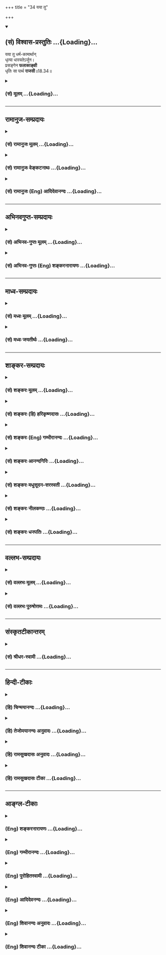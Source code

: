 +++
title = "34 यया तु"

+++
<div class="js_include" newlevelforh1="2" title="(सं) विश्वास-प्रस्तुतिः" unfilled url="/mahAbhAratam/vyAsaH/shlokashaH/06-bhIShma-parva/03-bhagavad-gItA-parva/saMskRtam/vishvAsa-prastutiH/18_moxa-saMnyAsa-yogaH/34_yayA_tu.md">
<details open><summary><h2>(सं) विश्वास-प्रस्तुतिः ...{Loading}...</h2></summary>

यया तु धर्म-कामार्थान्  
धृत्या धारयतेऽर्जुन।  
प्रसङ्गेन **फलाकाङ्क्षी**  
धृतिः सा पार्थ **राजसी**॥18.34॥
</details>
</div>
<div class="js_include collapsed" newlevelforh1="3" title="(सं) मूलम्" unfilled url="/mahAbhAratam/vyAsaH/shlokashaH/06-bhIShma-parva/03-bhagavad-gItA-parva/saMskRtam/mUlam/18_moxa-saMnyAsa-yogaH/34_yayA_tu.md">
<details><summary><h3>(सं) मूलम् ...{Loading}...</h3></summary>

यया तु धर्मकामार्थान् धृत्या धारयतेऽर्जुन।  
प्रसङ्गेन फलाकाङ्क्षी धृतिः सा पार्थ राजसी।।18.34।।
</details>
</div>


_________________
## रामानुज-सम्प्रदायः
<div class="js_include collapsed" newlevelforh1="3" title="(सं) रामानुजः मूलम्" unfilled url="/mahAbhAratam/vyAsaH/shlokashaH/06-bhIShma-parva/03-bhagavad-gItA-parva/saMskRtam/rAmAnujaH/mUlam/18_moxa-saMnyAsa-yogaH/34_yayA_tu.md">
<details><summary><h3>(सं) रामानुजः मूलम् ...{Loading}...</h3></summary>

।।18.34।।**फलाकाङ्क्षी** पुरुषः प्रकृष्ट**सङ्गेन धर्मकामार्थान् यया
धृत्या धारयते; सा राजसी** धर्मकामार्थशब्देन तत्साधनभूता
मनःप्राणेन्द्रियक्रिया लक्ष्यन्तेफलाकाङ्क्षी इति अत्र अपि फलशब्देन
राजसत्वाद् धर्मकामार्था एव विवक्षिताः। अतो धर्मकामार्थापेक्षया
मनःप्रभृतीनां क्रियाः यया धृत्या धारयते; सा राजसी इति उक्तं भवति।

</details>
</div>
<div class="js_include collapsed" newlevelforh1="3" title="(सं) रामानुजः वेङ्कटनाथः" unfilled url="/mahAbhAratam/vyAsaH/shlokashaH/06-bhIShma-parva/03-bhagavad-gItA-parva/saMskRtam/rAmAnujaH/venkaTanAthaH/18_moxa-saMnyAsa-yogaH/34_yayA_tu.md">
<details><summary><h3>(सं) रामानुजः वेङ्कटनाथः ...{Loading}...</h3></summary>

  
  
।।18.34।। प्रसङ्गशब्दोऽत्र न प्रासङ्गिकत्वार्थः; तदनुपयोगात्। धृतेः
स्वव्यापारविषयत्वाय प्रकृतप्रक्रियानुसाराय च
धर्मादिशब्दैस्तत्तत्साधनलक्षणोक्ता। सामान्यस्यापि फलशब्दस्यात्र
सात्त्विकफलादपवर्गात्सङ्कोचायाऽऽह -- फलाकाङ्क्षीत्यत्रापीति।
लाक्षणिकप्रयोगाभिप्रेतं विवृण्वन् शब्दतोऽर्थतश्च फलितमाह -- अत इति।  
  

</details>
</div>
<div class="js_include collapsed" newlevelforh1="3" title="(सं) रामानुजः (Eng) आदिदेवानन्दः" unfilled url="/mahAbhAratam/vyAsaH/shlokashaH/06-bhIShma-parva/03-bhagavad-gItA-parva/saMskRtam/rAmAnujaH/english/AdidevAnandaH/18_moxa-saMnyAsa-yogaH/34_yayA_tu.md">
<details><summary><h3>(सं) रामानुजः (Eng) आदिदेवानन्दः ...{Loading}...</h3></summary>

18.34 That Dhrti by which a person who, desirous of fruits, i.e.,
through intense attachment holds fast to duty, desires, and wealth, is of the nature of Rajas. By the terms 'Dharma-kam'artha,' the activities of the mind, vital force and senses as a means for the attainment of
Dharma (duty) Kama (pleasure) and Artha (wealth) are signified. Even in
the expression, 'One desirous of fruits,' that term indicates duty,
desire and wealth, on account of the Rajasika nature of the aspirant.
Therefore, what is said amounts to this: the Dhrti by which one
maintains activities of the mind etc., with the purpose of attaining
duty; desire and wealth, is of the nature of Rajas.

</details>
</div>


_________________
## अभिनवगुप्त-सम्प्रदायः
<div class="js_include collapsed" newlevelforh1="3" title="(सं) अभिनव-गुप्तः मूलम्" unfilled url="/mahAbhAratam/vyAsaH/shlokashaH/06-bhIShma-parva/03-bhagavad-gItA-parva/saMskRtam/abhinava-guptaH/mUlam/18_moxa-saMnyAsa-yogaH/34_yayA_tu.md">
<details><summary><h3>(सं) अभिनव-गुप्तः मूलम् ...{Loading}...</h3></summary>

।।18.33 -- 18.35।। धृत्येत्यादि तामसी मतेत्यन्तम्।
मनःप्राणेन्द्रियक्रियाः योगेन धारयति यथा किं ममोपभोगादिभिः
सर्वथैवात्मारामो भूयासम्इति मन्वानः। प्रसङ्गेनेति -- न तथा अभिनिवेशेन।
निद्राकलहादिष्वेव यया सन्तोषं बध्नाति तत्परतया; सा तामसी धृतिः।

</details>
</div>
<div class="js_include collapsed" newlevelforh1="3" title="(सं) अभिनव-गुप्तः (Eng) शङ्करनारायणः" unfilled url="/mahAbhAratam/vyAsaH/shlokashaH/06-bhIShma-parva/03-bhagavad-gItA-parva/saMskRtam/abhinava-guptaH/english/shankaranArAyaNaH/18_moxa-saMnyAsa-yogaH/34_yayA_tu.md">
<details><summary><h3>(सं) अभिनव-गुप्तः (Eng) शङ्करनारायणः ...{Loading}...</h3></summary>

18.34 See Comment under 18.35

</details>
</div>


_________________
## माध्व-सम्प्रदायः
<div class="js_include collapsed" newlevelforh1="3" title="(सं) मध्वः मूलम्" unfilled url="/mahAbhAratam/vyAsaH/shlokashaH/06-bhIShma-parva/03-bhagavad-gItA-parva/saMskRtam/madhvaH/mUlam/18_moxa-saMnyAsa-yogaH/34_yayA_tu.md">
<details><summary><h3>(सं) मध्वः मूलम् ...{Loading}...</h3></summary>

।।18.34।। Sri Madhvacharya did not comment on this sloka.,

</details>
</div>
<div class="js_include collapsed" newlevelforh1="3" title="(सं) मध्वः जयतीर्थः" unfilled url="/mahAbhAratam/vyAsaH/shlokashaH/06-bhIShma-parva/03-bhagavad-gItA-parva/saMskRtam/madhvaH/jayatIrthaH/18_moxa-saMnyAsa-yogaH/34_yayA_tu.md">
<details><summary><h3>(सं) मध्वः जयतीर्थः ...{Loading}...</h3></summary>

।।18.34।। Sri Jayatirtha did not comment on this sloka.  
  

</details>
</div>


_________________
## शाङ्कर-सम्प्रदायः
<div class="js_include collapsed" newlevelforh1="3" title="(सं) शङ्करः मूलम्" unfilled url="/mahAbhAratam/vyAsaH/shlokashaH/06-bhIShma-parva/03-bhagavad-gItA-parva/saMskRtam/shankaraH/mUlam/18_moxa-saMnyAsa-yogaH/34_yayA_tu.md">
<details><summary><h3>(सं) शङ्करः मूलम् ...{Loading}...</h3></summary>

।।18.34।। --,**यया तु धर्मकामार्थान्** धर्मश्च कामश्च अर्थश्च
धर्मकामार्थाः तान् धर्मकामार्थान् **धृत्या** यया **धारयते** मनसि
नित्यमेव कर्तव्यरूपान् अवधारयति हे **अर्जुन; प्रसङ्गेन** यस्य यस्य
धर्मादेः धारणप्रसङ्गः तेन तेन प्रसङ्गेन **फलाकाङ्क्षी** च भवति यः
पुरुषः; तस्य **धृतिः** या; **सा पार्थ; राजसी**।।

</details>
</div>
<div class="js_include collapsed" newlevelforh1="3" title="(सं) शङ्करः (हि) हरिकृष्णदासः" unfilled url="/mahAbhAratam/vyAsaH/shlokashaH/06-bhIShma-parva/03-bhagavad-gItA-parva/saMskRtam/shankaraH/hindI/harikRShNadAsaH/18_moxa-saMnyAsa-yogaH/34_yayA_tu.md">
<details><summary><h3>(सं) शङ्करः (हि) हरिकृष्णदासः ...{Loading}...</h3></summary>

।।18.34।। हे अर्जुन जिस धृतिके द्वारा मनुष्य धर्म; काम और अर्थोंको धारण
करता है; अर्थात् जिस धृतिद्वारा मनुष्य इन सबको मनमें अवश्यकर्तव्यरूपसे
निश्चय किया करता है। तथा जिसजिस धर्म; अर्थ आदिके धारण करनेका प्रसङ्ग आता
है; उसउस प्रसङ्गसे ही जो मनुष्य फल चाहनेवाला है; हे पार्थ उसकी जो धृति
है वह राजसी होती है।

</details>
</div>
<div class="js_include collapsed" newlevelforh1="3" title="(सं) शङ्करः (Eng) गम्भीरानन्दः" unfilled url="/mahAbhAratam/vyAsaH/shlokashaH/06-bhIShma-parva/03-bhagavad-gItA-parva/saMskRtam/shankaraH/english/gambhIrAnandaH/18_moxa-saMnyAsa-yogaH/34_yayA_tu.md">
<details><summary><h3>(सं) शङ्करः (Eng) गम्भीरानन्दः ...{Loading}...</h3></summary>

18.34 Tu, but, O Partha; the dhrtya, firmness; yaya, with which; a
person dharayate, holds on to; dharma-kama-arthan, righteousness,
covetable things and wealth-entertains the conviction in the mind that
these ought to be pursued always; and becomes phala-akanksi, desirous of
their fruits; prasangena, as the occasion for each arises, according as
the situation arises for holding on to any one of dharma etc.; sa, that;
dhrtih, firmness; is rajasi, born of rajas.

</details>
</div>
<div class="js_include collapsed" newlevelforh1="3" title="(सं) शङ्करः आनन्दगिरिः" unfilled url="/mahAbhAratam/vyAsaH/shlokashaH/06-bhIShma-parva/03-bhagavad-gItA-parva/saMskRtam/shankaraH/AnandagiriH/18_moxa-saMnyAsa-yogaH/34_yayA_tu.md">
<details><summary><h3>(सं) शङ्करः आनन्दगिरिः ...{Loading}...</h3></summary>

।।18.34।। राजसीं धृतिं दर्शयति -- **यया त्विति।** तेषां धारणप्रकारमभिनयति
-- **मनसीति।** फलाकाङ्क्षीति कस्य विशेषणं तत्राह -- **यः पुरुष इति।**

</details>
</div>
<div class="js_include collapsed" newlevelforh1="3" title="(सं) शङ्करः मधुसूदन-सरस्वती" unfilled url="/mahAbhAratam/vyAsaH/shlokashaH/06-bhIShma-parva/03-bhagavad-gItA-parva/saMskRtam/shankaraH/madhusUdana-sarasvatI/18_moxa-saMnyAsa-yogaH/34_yayA_tu.md">
<details><summary><h3>(सं) शङ्करः मधुसूदन-सरस्वती ...{Loading}...</h3></summary>

।।18.34।। यया त्विति। तुः सात्त्विक्या भिनत्ति। प्रसङ्गेन
कर्तृत्वाद्यभिनिवेशेन फलाकाङ्क्षी सन् यया धृत्या धर्मं काममर्थं च धारयते
नित्यं कर्तव्यतयावधारयति नतु मोक्षं कदाचिदपि। धृतिः सा पार्थ; राजसी।

</details>
</div>
<div class="js_include collapsed" newlevelforh1="3" title="(सं) शङ्करः नीलकण्ठः" unfilled url="/mahAbhAratam/vyAsaH/shlokashaH/06-bhIShma-parva/03-bhagavad-gItA-parva/saMskRtam/shankaraH/nIlakaNThaH/18_moxa-saMnyAsa-yogaH/34_yayA_tu.md">
<details><summary><h3>(सं) शङ्करः नीलकण्ठः ...{Loading}...</h3></summary>

।।18.34।। यया धृत्या धर्मादीन् धारयतेऽनुरोध्यतया निश्चिनोति प्रसङ्गेन
धर्मादेः संबन्धेन फलाकाङ्क्षी च भवति पुरुषो धृतिः सा पार्थ राजसी।

</details>
</div>
<div class="js_include collapsed" newlevelforh1="3" title="(सं) शङ्करः धनपतिः" unfilled url="/mahAbhAratam/vyAsaH/shlokashaH/06-bhIShma-parva/03-bhagavad-gItA-parva/saMskRtam/shankaraH/dhanapatiH/18_moxa-saMnyAsa-yogaH/34_yayA_tu.md">
<details><summary><h3>(सं) शङ्करः धनपतिः ...{Loading}...</h3></summary>

।।18.34।। सात्त्विकीं धृतिमुक्त्वा राजसीं तामाह -- यया तु धृत्या
धर्मार्थकामान्धारयते मनसि नित्यकर्तव्यतारुपानवधारयति नतु शुद्धब्रह्म
मोक्षाख्यमिति ध्वनयन्नाह -- हेऽर्जुनेति। प्रसङ्गेन यस्य यस्य
धर्मादेर्धारणप्रसङ्गस्तेनतेन प्रसङ्गेन फलाकाङक्षी। प्रकर्षेण सङ्गः
कर्तृत्वाभिनिवेशस्तेनेति केचित्। प्रसङ्गेन धर्मादेः संबन्धनेत्यन्ये।
आचार्योस्तु प्रसिद्धार्तपरित्यागे विनिगमकविरहमभिप्रेत्यैवं न
व्याख्यातम्। यः पुरुषः प्रसङ्गेन फलाकाङक्षीसन् यया धृत्या
धर्मादीन्धारयते तस्य सा धृतिः हे पार्थे; राजसी।

</details>
</div>


_________________
## वल्लभ-सम्प्रदायः
<div class="js_include collapsed" newlevelforh1="3" title="(सं) वल्लभः मूलम्" unfilled url="/mahAbhAratam/vyAsaH/shlokashaH/06-bhIShma-parva/03-bhagavad-gItA-parva/saMskRtam/vallabhaH/mUlam/18_moxa-saMnyAsa-yogaH/34_yayA_tu.md">
<details><summary><h3>(सं) वल्लभः मूलम् ...{Loading}...</h3></summary>

।।18.34।। यया धृत्या त्रिवर्गं धारयते प्रसङ्गेन कर्तृत्वाभिनिवेशनेन
फलाकाङ्क्षी सन् सा राजसी।

</details>
</div>
<div class="js_include collapsed" newlevelforh1="3" title="(सं) वल्लभः पुरुषोत्तमः" unfilled url="/mahAbhAratam/vyAsaH/shlokashaH/06-bhIShma-parva/03-bhagavad-gItA-parva/saMskRtam/vallabhaH/puruShottamaH/18_moxa-saMnyAsa-yogaH/34_yayA_tu.md">
<details><summary><h3>(सं) वल्लभः पुरुषोत्तमः ...{Loading}...</h3></summary>

  
  
।।18.34।। राजसीमाह -- ययेति। तु पुनः; हे अर्जुन नाम्नैव मुक्त्यधिकारिन्
यया धृत्या फलाकाङ्क्षी फलाभिलाषयुक्तः सन् प्रसङ्गेन फलप्रसङ्गेन -- न तु
मद्भजनौपयिकत्वेन -- धर्मार्थकामान् धारयते पोषयति तद्बुद्ध्युक्तसाधनैः हे
पार्थ सा धृतिः राजसी रजस्सम्बन्धिस्वभोगादिरूपफला; उच्यत इत्यर्थः।  
  

</details>
</div>


_________________
## संस्कृतटीकान्तरम्
<div class="js_include collapsed" newlevelforh1="3" title="(सं) श्रीधर-स्वामी" unfilled url="/mahAbhAratam/vyAsaH/shlokashaH/06-bhIShma-parva/03-bhagavad-gItA-parva/saMskRtam/shrIdhara-svAmI/18_moxa-saMnyAsa-yogaH/34_yayA_tu.md">
<details><summary><h3>(सं) श्रीधर-स्वामी ...{Loading}...</h3></summary>

।।18.34।। राजसीं धृतिमाह **-- यया त्विति।** यया तु धृत्या
धर्मार्थकामान्प्राधान्येन धारयते न विमुञ्चति तत्प्रसङ्गेन फलाकाङ्क्षी च
भवति सा राजसी धृतिः।

</details>
</div>


_________________
## हिन्दी-टीकाः
<div class="js_include collapsed" newlevelforh1="3" title="(हि) चिन्मयानन्दः" unfilled url="/mahAbhAratam/vyAsaH/shlokashaH/06-bhIShma-parva/03-bhagavad-gItA-parva/hindI/chinmayAnandaH/18_moxa-saMnyAsa-yogaH/34_yayA_tu.md">
<details><summary><h3>(हि) चिन्मयानन्दः ...{Loading}...</h3></summary>

।।18.34।। मनुष्य जीवन के चार पुरुषार्थ हैं अर्थात् प्रयत्नों के द्वारा
प्राप्त करने योग्य लक्ष्यधर्म (पुण्य); अर्थ; काम और मोक्ष। जिस सातत्य के
साथ मनुष्य धर्म; अर्थ और काम को धारण करता है; वह राजसी धृति कहलाती है।
यहाँ मोक्ष का अनुल्लेख ध्यान देने योग्य है। राजसी पुरुष को संसार बन्धनों
से सदैव के लिए मुक्त होने की इच्छा नहीं होती। राजसी पुरुष का धर्माचरण भी
पुण्यप्राप्ति के द्वारा स्वर्गादि लोकों के सुख भोग के लिए ही होता है।
अर्थ से तात्पर्य धन; सत्ता; अधिकार आदि से है; तथा काम का अर्थ विषयोपभोग
है। रजोगुणी पुरुष की यह दृढ़ धारणा होती है कि इन्द्रियों के विषय ही सुख
का साधन हैं।

</details>
</div>
<div class="js_include collapsed" newlevelforh1="3" title="(हि) तेजोमयानन्दः अनुवादः" unfilled url="/mahAbhAratam/vyAsaH/shlokashaH/06-bhIShma-parva/03-bhagavad-gItA-parva/hindI/tejomayAnandaH/anuvAdaH/18_moxa-saMnyAsa-yogaH/34_yayA_tu.md">
<details><summary><h3>(हि) तेजोमयानन्दः अनुवादः ...{Loading}...</h3></summary>

।।18.34।। हे पृथापुत्र अर्जुन ! कर्मफल का इच्छुक पुरुष अति आसक्ति
(प्रसंग) से जिस धृति के द्वारा धर्म, अर्थ और काम (इन तीन पुरुषार्थों) को
धारण करता है, वह धृति राजसी है।।

</details>
</div>
<div class="js_include collapsed" newlevelforh1="3" title="(हि) रामसुखदासः अनुवादः" unfilled url="/mahAbhAratam/vyAsaH/shlokashaH/06-bhIShma-parva/03-bhagavad-gItA-parva/hindI/rAmasukhadAsaH/anuvAdaH/18_moxa-saMnyAsa-yogaH/34_yayA_tu.md">
<details><summary><h3>(हि) रामसुखदासः अनुवादः ...{Loading}...</h3></summary>

।।18.34।। हे पृथानन्दन अर्जुन ! फलकी इच्छावाला मनुष्य जिस धृतिके द्वारा
धर्म, काम (भोग) और अर्थको अत्यन्त आसक्तिपूर्वक धारण करता है, वह धृति
राजसी है।

</details>
</div>
<div class="js_include collapsed" newlevelforh1="3" title="(हि) रामसुखदासः टीका" unfilled url="/mahAbhAratam/vyAsaH/shlokashaH/06-bhIShma-parva/03-bhagavad-gItA-parva/hindI/rAmasukhadAsaH/TIkA/18_moxa-saMnyAsa-yogaH/34_yayA_tu.md">
<details><summary><h3>(हि) रामसुखदासः टीका ...{Loading}...</h3></summary>

।।18.34।।***व्याख्या --***  **यया तु धर्मकामार्थान्धृत्या ৷৷. सा पार्थ
राजसी --** राजसी धारणशक्तिसे मनुष्य अपनी कामनापूर्तिके लिये धर्मका
अनुष्ठान करता है; काम अर्थात् भोगपदार्थोंको भोगता है और अर्थ अर्थात्
धनका संग्रह करता है।  
  
अमावस्या; पूर्णिमा; व्यतिपात आदि अवसरोंपर दान करना; तीर्थोंमें अन्नदान
करना पर्वोंपर उत्सव मनाना तीर्थयात्रा करना धार्मिक संस्थाओंमें
चन्दाचिट्ठाके रूपमें कुछ चढ़ा देना कभी कथाकीर्तन; भगवतसप्ताह आदि करवा
लेना -- यह सब केवल कामनापूर्तिके लिये करना ही धर्म को धारण करना है
**(टिप्पणी प₀ 916)**। सांसारिक भोगपदार्थ तो प्राप्त होने ही चाहिये
क्योंकि भोगपदार्थोंसे ही सुख मिलता है; संसारमें कोई भी प्राणी ऐसा नहीं
है; जो भोगपदार्थोंकी कामना न करता हो यदि मनुष्य भोगोंकी कामना न करे तो
उसका जीवन ही व्यर्थ है -- ऐसी धारणके साथ भोगपदार्थोंकी कामनापूर्तिमें ही
लगे रहना काम को धारण करना है। धनके बिना दुनियामें किसीका भी काम नहीं चलता
धनसे ही धर्म होता है यदि पासमें धन न हो तो आदमी धर्म कर ही नहीं सकता
जितने आयोजन किये जाते हैं; वे सब धनसे ही तो होते हैं आज जितने आदमी बड़े
कहलाते हैं; वे सब धनके कारण ही तो बड़े बने हैं धन होनेसे ही लोग
आदरसम्मान करते हैं जिसके पास धन नहीं होता; उसको संसारमें कोई पूछता ही
नहीं अतः धनका खूब संग्रह करना चाहिये -- इस प्रकार धनमें ही रचेपचे रहना
अर्थ को धारण करना है। संसारमें अत्यन्त राग (आसक्ति) होनेके कारण राजस
पुरुष शास्त्रकी मर्यादाके अनुसार जो कुछ भी शुभ काम करता है; उसमें उसकी
यही कामना रहती है कि इस कर्मका मुझे इस लोकमें सुख; आराम; मान; सत्कार आदि
मिले और परलोकमें सुखभोग; मिले। ऐसे फलकी कामनावाले तथा संसारमें अत्यन्त
आसक्त मनुष्यकी धारणशक्ति राजसी होती है।  
  
***सम्बन्ध --***  अब तामसी धृतिके लक्षण बताते हैं।

</details>
</div>


_________________
## आङ्ग्ल-टीकाः
<div class="js_include collapsed" newlevelforh1="3" title="(Eng) शङ्करनारायणः" unfilled url="/mahAbhAratam/vyAsaH/shlokashaH/06-bhIShma-parva/03-bhagavad-gItA-parva/english/shankaranArAyaNaH/18_moxa-saMnyAsa-yogaH/34_yayA_tu.md">
<details><summary><h3>(Eng) शङ्करनारायणः ...{Loading}...</h3></summary>

18.34. O Arjuna ! The content by which one restrains one's bounden duty,
pleasure and wealth, and conseently desiring the fruits \[of action\]-that content is of the Rajas (Strand), O son of Prtha !

</details>
</div>
<div class="js_include collapsed" newlevelforh1="3" title="(Eng) गम्भीरानन्दः" unfilled url="/mahAbhAratam/vyAsaH/shlokashaH/06-bhIShma-parva/03-bhagavad-gItA-parva/english/gambhIrAnandaH/18_moxa-saMnyAsa-yogaH/34_yayA_tu.md">
<details><summary><h3>(Eng) गम्भीरानन्दः ...{Loading}...</h3></summary>

18.34 But, O Partha, the firmness with which one holds on to righteousness, covetable things and wealth, being desirous of their fruits as the occasion for each arises, that firmness is born of rajas.

</details>
</div>
<div class="js_include collapsed" newlevelforh1="3" title="(Eng) पुरोहितस्वामी" unfilled url="/mahAbhAratam/vyAsaH/shlokashaH/06-bhIShma-parva/03-bhagavad-gItA-parva/english/purohitasvAmI/18_moxa-saMnyAsa-yogaH/34_yayA_tu.md">
<details><summary><h3>(Eng) पुरोहितस्वामी ...{Loading}...</h3></summary>

18.34 The conviction which always holds fast to rituals, to self-interest and wealth, for the sake of what they may bring forth -
that comes from Passion.

</details>
</div>
<div class="js_include collapsed" newlevelforh1="3" title="(Eng) आदिदेवनन्दः" unfilled url="/mahAbhAratam/vyAsaH/shlokashaH/06-bhIShma-parva/03-bhagavad-gItA-parva/english/AdidevanandaH/18_moxa-saMnyAsa-yogaH/34_yayA_tu.md">
<details><summary><h3>(Eng) आदिदेवनन्दः ...{Loading}...</h3></summary>

18.34 That Dhrti, O Arjuna, by which one, who is desirous of fruits,
longs for them with intense attachment, and holds fast to duty, desire and wealth - that Dhrti is Rajasika.

</details>
</div>
<div class="js_include collapsed" newlevelforh1="3" title="(Eng) शिवानन्दः अनुवादः" unfilled url="/mahAbhAratam/vyAsaH/shlokashaH/06-bhIShma-parva/03-bhagavad-gItA-parva/english/shivAnandaH/anuvAdaH/18_moxa-saMnyAsa-yogaH/34_yayA_tu.md">
<details><summary><h3>(Eng) शिवानन्दः अनुवादः ...{Loading}...</h3></summary>

18.34 But that, O Arjuna, by which, on account of attachment and desire for reward, one holds fast to Dharma (duty), enjoyment of pleasures and earning of wealth that firmness, O Arjuna, is Rajasic (passionate).

</details>
</div>
<div class="js_include collapsed" newlevelforh1="3" title="(Eng) शिवानन्दः टीका" unfilled url="/mahAbhAratam/vyAsaH/shlokashaH/06-bhIShma-parva/03-bhagavad-gItA-parva/english/shivAnandaH/TIkA/18_moxa-saMnyAsa-yogaH/34_yayA_tu.md">
<details><summary><h3>(Eng) शिवानन्दः टीका ...{Loading}...</h3></summary>

18.34 यया (by) which; तु but; धर्मकामार्थान् Dharma (duty); desire and wealth; धृत्या by firmness; धारयते holds; अर्जुन O Arjuna; प्रसङ्गेन on account of attachment; फलाकाङ्क्षी desirous of the fruit of action;
धृतिः firmness; सा that; पार्थ O Arjuna; राजसी Rajasic
(passionate).Commentary The man of Rajasic firmness imagines that he will achieve the threefold aim of life and clings to it passionately. He is desirous of getting the rewards of his actions. He endeavours to attain Dharma; wealth and pleasure. The firmness of such a person is Rajasic or passionate.Now listen; O Arjuna; to the third kind of firmness -- the Tamasic type.

</details>
</div>
